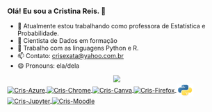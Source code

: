 ### Olá! Eu sou a Cristina Reis. 👋


- 🔭 Atualmente estou trabalhando como professora de Estatística e Probabilidade.
- 🌱 Cientista de Dados em formação
- 👯 Trabalho com as linguagens Python e R.
- 📫 Contato: crisexata@yahoo.com.br
- 😄 Pronouns: ela/dela

<div align="center">
  <a href="https://github.com/cristinasreis">
  <img height="180em" src="https://github-readme-stats.vercel.app/api?username=cristinasreis&show_icons=true&theme=dracula&include_all_commits=true&count_private=true"/>
  
</div>
  
<div style="display: inline_block><br>
  <img align="center" alt="Cris-RStudio" height="30" width="40" src="https://cdn.jsdelivr.net/gh/devicons/devicon/icons/rstudio/rstudio-original.svg" />
  <img align="center" alt="Cris-Azure" height="30" width="40" src="https://cdn.jsdelivr.net/gh/devicons/devicon/icons/azure/azure-original-wordmark.svg" />
  <img align="center" alt="Cris-Chrome" height="30" width="40" src="https://cdn.jsdelivr.net/gh/devicons/devicon/icons/chrome/chrome-original.svg" />
  <img align="center" alt="Cris-Canva" height="30" width="40" src="https://cdn.jsdelivr.net/gh/devicons/devicon/icons/canva/canva-original.svg" />
  <img align="center" alt="Cris-Firefox" height="30" width="40" src="https://cdn.jsdelivr.net/gh/devicons/devicon/icons/firefox/firefox-original.svg" />
  <img align="center" alt="Rafa-Python" height="30" width="40" src="https://raw.githubusercontent.com/devicons/devicon/master/icons/python/python-original.svg">
  <img align="center" alt="Cris-Jupyter" height="30" width="40" src="https://cdn.jsdelivr.net/gh/devicons/devicon/icons/jupyter/jupyter-original-wordmark.svg" />
  <img align="center" alt="Cris-Moodle" height="30" width="40" src="https://cdn.jsdelivr.net/gh/devicons/devicon/icons/moodle/moodle-original.svg" />
</div>
